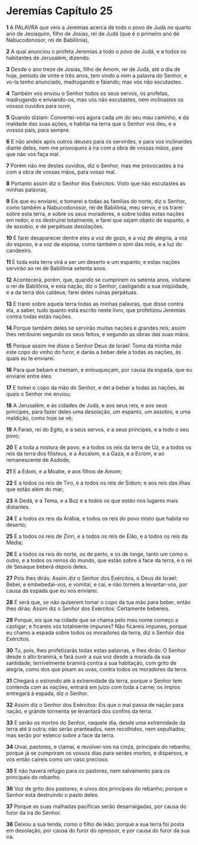 # Jeremías Capítulo 25

**1** 	A PALAVRA que veio a Jeremias acerca de todo o povo de Judá no quarto ano de Jeoiaquim, filho de Josias, rei de Judá (que é o primeiro ano de Nabucodonosor, rei de Babilônia),

**2** 	A qual anunciou o profeta Jeremias a todo o povo de Judá, e a todos os habitantes de Jerusalém, dizendo:

**3** 	Desde o ano treze de Josias, filho de Amom, rei de Judá, até o dia de hoje, período de vinte e três anos, tem vindo a mim a palavra do Senhor, e vo-la tenho anunciado, madrugando e falando; mas vós não escutastes.

**4** 	Também vos enviou o Senhor todos os seus servos, os profetas, madrugando e enviando-os, mas vós não escutastes, nem inclinastes os vossos ouvidos para ouvir,

**5** 	Quando diziam: Convertei-vos agora cada um do seu mau caminho, e da maldade das suas ações, e habitai na terra que o Senhor vos deu, e a vossos pais, para sempre.

**6** 	E não andeis após outros deuses para os servirdes, e para vos inclinardes diante deles, nem me provoqueis à ira com a obra de vossas mãos, para que não vos faça mal.

**7** 	Porém não me destes ouvidos, diz o Senhor, mas me provocastes à ira com a obra de vossas mãos, para vosso mal.

**8** 	Portanto assim diz o Senhor dos Exércitos: Visto que não escutastes as minhas palavras,

**9** 	Eis que eu enviarei, e tomarei a todas as famílias do norte, diz o Senhor, como também a Nabucodonosor, rei de Babilônia, meu servo, e os trarei sobre esta terra, e sobre os seus moradores, e sobre todas estas nações em redor, e os destruirei totalmente, e farei que sejam objeto de espanto, e de assobio, e de perpétuas desolações.

**10** 	E farei desaparecer dentre eles a voz de gozo, e a voz de alegria, a voz do esposo, e a voz da esposa, como também o som das mós, e a luz do candeeiro.

**11** 	E toda esta terra virá a ser um deserto e um espanto; e estas nações servirão ao rei de Babilônia setenta anos.

**12** 	Acontecerá, porém, que, quando se cumprirem os setenta anos, visitarei o rei de Babilônia, e esta nação, diz o Senhor, castigando a sua iniqüidade, e a da terra dos caldeus; farei deles ruínas perpétuas.

**13** 	E trarei sobre aquela terra todas as minhas palavras, que disse contra ela, a saber, tudo quanto está escrito neste livro, que profetizou Jeremias contra todas estas nações.

**14** 	Porque também deles se servirão muitas nações e grandes reis; assim lhes retribuirei segundo os seus feitos, e segundo as obras das suas mãos.

**15** 	Porque assim me disse o Senhor Deus de Israel: Toma da minha mão este copo do vinho do furor, e darás a beber dele a todas as nações, às quais eu te enviarei.

**16** 	Para que bebam e tremam, e enlouqueçam, por causa da espada, que eu enviarei entre eles.

**17** 	E tomei o copo da mão do Senhor, e dei a beber a todas as nações, às quais o Senhor me enviou;

**18** 	A Jerusalém, e às cidades de Judá, e aos seus reis, e aos seus príncipes, para fazer deles uma desolação, um espanto, um assobio, e uma maldição, como hoje se vê;

**19** 	A Faraó, rei do Egito, e a seus servos, e a seus príncipes, e a todo o seu povo;

**20** 	E a toda a mistura de povo, e a todos os reis da terra de Uz, e a todos os reis da terra dos filisteus, e a Ascalom, e a Gaza, e a Ecrom, e ao remanescente de Asdode,

**21** 	E a Edom, e a Moabe, e aos filhos de Amom;

**22** 	E a todos os reis de Tiro, e a todos os reis de Sidom; e aos reis das ilhas que estão além do mar;

**23** 	A Dedã, e a Tema, e a Buz e a todos os que estão nos lugares mais distantes.

**24** 	E a todos os reis da Arábia, e todos os reis do povo misto que habita no deserto;

**25** 	E a todos os reis de Zinri, e a todos os reis de Elão, e a todos os reis da Média;

**26** 	E a todos os reis do norte, os de perto, e os de longe, tanto um como o outro, e a todos os reinos do mundo, que estão sobre a face da terra, e o rei de Sesaque beberá depois deles.

**27** 	Pois lhes dirás: Assim diz o Senhor dos Exércitos, o Deus de Israel: Bebei, e embebedai-vos, e vomitai, e caí, e não torneis a levantar-vos, por causa da espada que eu vos enviarei.

**28** 	E será que, se não quiserem tomar o copo da tua mão para beber, então lhes dirás: Assim diz o Senhor dos Exércitos: Certamente bebereis.

**29** 	Porque, eis que na cidade que se chama pelo meu nome começo a castigar; e ficareis vós totalmente impunes? Não ficareis impunes, porque eu chamo a espada sobre todos os moradores da terra, diz o Senhor dos Exércitos.

**30** 	Tu, pois, lhes profetizarás todas estas palavras, e lhes dirás: O Senhor desde o alto bramirá, e fará ouvir a sua voz desde a morada da sua santidade; terrivelmente bramirá contra a sua habitação, com grito de alegria, como dos que pisam as uvas, contra todos os moradores da terra.

**31** 	Chegará o estrondo até à extremidade da terra, porque o Senhor tem contenda com as nações, entrará em juízo com toda a carne; os ímpios entregará à espada, diz o Senhor.

**32** 	Assim diz o Senhor dos Exércitos: Eis que o mal passa de nação para nação, e grande tormenta se levantará dos confins da terra.

**33** 	E serão os mortos do Senhor, naquele dia, desde uma extremidade da terra até à outra; não serão pranteados, nem recolhidos, nem sepultados; mas serão por esterco sobre a face da terra.

**34** 	Uivai, pastores, e clamai, e revolvei-vos na cinza, principais do rebanho, porque já se cumpriram os vossos dias para serdes mortos, e dispersos, e vós então caireis como um vaso precioso.

**35** 	E não haverá refúgio para os pastores, nem salvamento para os principais do rebanho.

**36** 	Voz de grito dos pastores, e uivos dos principais do rebanho; porque o Senhor está destruindo o pasto deles.

**37** 	Porque as suas malhadas pacíficas serão desarraigadas, por causa do furor da ira do Senhor.

**38** 	Deixou a sua tenda, como o filho de leão; porque a sua terra foi posta em desolação, por causa do furor do opressor, e por causa do furor da sua ira.

